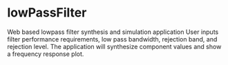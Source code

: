# lowPassFilter
Web based lowpass filter synthesis and simulation application
User inputs filter performance requirements, low pass bandwidth, rejection band, and rejection level. The application will synthesize component values and show a frequency response plot.
